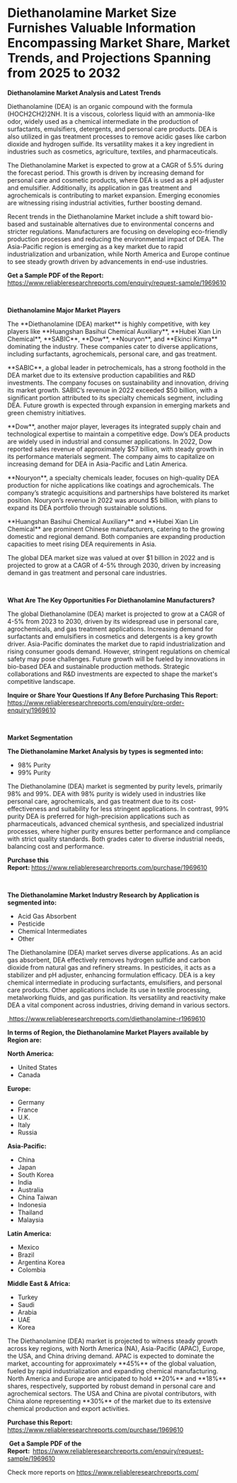 <p><h1>Diethanolamine Market Size Furnishes Valuable Information Encompassing Market Share, Market Trends, and Projections Spanning from 2025 to 2032</h1></p><p><strong>Diethanolamine Market Analysis and Latest Trends</strong></p>
<p><p>Diethanolamine (DEA) is an organic compound with the formula (HOCH2CH2)2NH. It is a viscous, colorless liquid with an ammonia-like odor, widely used as a chemical intermediate in the production of surfactants, emulsifiers, detergents, and personal care products. DEA is also utilized in gas treatment processes to remove acidic gases like carbon dioxide and hydrogen sulfide. Its versatility makes it a key ingredient in industries such as cosmetics, agriculture, textiles, and pharmaceuticals.</p><p>The Diethanolamine Market is expected to grow at a CAGR of 5.5% during the forecast period. This growth is driven by increasing demand for personal care and cosmetic products, where DEA is used as a pH adjuster and emulsifier. Additionally, its application in gas treatment and agrochemicals is contributing to market expansion. Emerging economies are witnessing rising industrial activities, further boosting demand.</p><p>Recent trends in the Diethanolamine Market include a shift toward bio-based and sustainable alternatives due to environmental concerns and stricter regulations. Manufacturers are focusing on developing eco-friendly production processes and reducing the environmental impact of DEA. The Asia-Pacific region is emerging as a key market due to rapid industrialization and urbanization, while North America and Europe continue to see steady growth driven by advancements in end-use industries.</p></p>
<p><strong>Get a Sample PDF of the Report:&nbsp;</strong> <a href="https://www.reliableresearchreports.com/enquiry/request-sample/1969610?utm_campaign=9&utm_medium=2&utm_source=Github&utm_content=ia&utm_term=30012025&utm_id=diethanolamine">https://www.reliableresearchreports.com/enquiry/request-sample/1969610</a></p>
<p>&nbsp;</p>
<p><strong>Diethanolamine Major Market Players</strong></p>
<p><p>The **Diethanolamine (DEA) market** is highly competitive, with key players like **Huangshan Basihui Chemical Auxiliary**, **Hubei Xian Lin Chemical**, **SABIC**, **Dow**, **Nouryon**, and **Ekinci Kimya** dominating the industry. These companies cater to diverse applications, including surfactants, agrochemicals, personal care, and gas treatment.</p><p>**SABIC**, a global leader in petrochemicals, has a strong foothold in the DEA market due to its extensive production capabilities and R&D investments. The company focuses on sustainability and innovation, driving its market growth. SABIC’s revenue in 2022 exceeded $50 billion, with a significant portion attributed to its specialty chemicals segment, including DEA. Future growth is expected through expansion in emerging markets and green chemistry initiatives.</p><p>**Dow**, another major player, leverages its integrated supply chain and technological expertise to maintain a competitive edge. Dow’s DEA products are widely used in industrial and consumer applications. In 2022, Dow reported sales revenue of approximately $57 billion, with steady growth in its performance materials segment. The company aims to capitalize on increasing demand for DEA in Asia-Pacific and Latin America.</p><p>**Nouryon**, a specialty chemicals leader, focuses on high-quality DEA production for niche applications like coatings and agrochemicals. The company’s strategic acquisitions and partnerships have bolstered its market position. Nouryon’s revenue in 2022 was around $5 billion, with plans to expand its DEA portfolio through sustainable solutions.</p><p>**Huangshan Basihui Chemical Auxiliary** and **Hubei Xian Lin Chemical** are prominent Chinese manufacturers, catering to the growing domestic and regional demand. Both companies are expanding production capacities to meet rising DEA requirements in Asia.</p><p>The global DEA market size was valued at over $1 billion in 2022 and is projected to grow at a CAGR of 4-5% through 2030, driven by increasing demand in gas treatment and personal care industries.</p></p>
<p>&nbsp;</p>
<p><strong>What Are The Key Opportunities For Diethanolamine Manufacturers?</strong></p>
<p><p>The global Diethanolamine (DEA) market is projected to grow at a CAGR of 4-5% from 2023 to 2030, driven by its widespread use in personal care, agrochemicals, and gas treatment applications. Increasing demand for surfactants and emulsifiers in cosmetics and detergents is a key growth driver. Asia-Pacific dominates the market due to rapid industrialization and rising consumer goods demand. However, stringent regulations on chemical safety may pose challenges. Future growth will be fueled by innovations in bio-based DEA and sustainable production methods. Strategic collaborations and R&D investments are expected to shape the market's competitive landscape.</p></p>
<p><strong>Inquire or Share Your Questions If Any Before Purchasing This Report:</strong> <a href="https://www.reliableresearchreports.com/enquiry/pre-order-enquiry/1969610?utm_campaign=9&utm_medium=2&utm_source=Github&utm_content=ia&utm_term=30012025&utm_id=diethanolamine">https://www.reliableresearchreports.com/enquiry/pre-order-enquiry/1969610</a></p>
<p>&nbsp;</p>
<p><strong>Market Segmentation</strong></p>
<p><strong>The Diethanolamine Market Analysis by types is segmented into:</strong></p>
<p><ul><li>98% Purity</li><li>99% Purity</li></ul></p>
<p><p>The Diethanolamine (DEA) market is segmented by purity levels, primarily 98% and 99%. DEA with 98% purity is widely used in industries like personal care, agrochemicals, and gas treatment due to its cost-effectiveness and suitability for less stringent applications. In contrast, 99% purity DEA is preferred for high-precision applications such as pharmaceuticals, advanced chemical synthesis, and specialized industrial processes, where higher purity ensures better performance and compliance with strict quality standards. Both grades cater to diverse industrial needs, balancing cost and performance.</p></p>
<p><strong>Purchase this Report:&nbsp;</strong><a href="https://www.reliableresearchreports.com/purchase/1969610?utm_campaign=9&utm_medium=2&utm_source=Github&utm_content=ia&utm_term=30012025&utm_id=diethanolamine">https://www.reliableresearchreports.com/purchase/1969610</a></p>
<p>&nbsp;</p>
<p><strong>The Diethanolamine Market Industry Research by Application is segmented into:</strong></p>
<p><ul><li>Acid Gas Absorbent</li><li>Pesticide</li><li>Chemical Intermediates</li><li>Other</li></ul></p>
<p><p>The Diethanolamine (DEA) market serves diverse applications. As an acid gas absorbent, DEA effectively removes hydrogen sulfide and carbon dioxide from natural gas and refinery streams. In pesticides, it acts as a stabilizer and pH adjuster, enhancing formulation efficacy. DEA is a key chemical intermediate in producing surfactants, emulsifiers, and personal care products. Other applications include its use in textile processing, metalworking fluids, and gas purification. Its versatility and reactivity make DEA a vital component across industries, driving demand in various sectors.</p></p>
<p><a href="https://www.reliableresearchreports.com/diethanolamine-r1969610?utm_campaign=9&utm_medium=2&utm_source=Github&utm_content=ia&utm_term=30012025&utm_id=diethanolamine">&nbsp;https://www.reliableresearchreports.com/diethanolamine-r1969610</a></p>
<p><strong>In terms of Region, the Diethanolamine Market Players available by Region are:</strong></p>
<p>
    <p> <strong> North America: </strong>
        <ul>
            <li>United States</li>
            <li>Canada</li>
        </ul>
        </p> 
    <p> <strong> Europe: </strong>
        <ul>
            <li>Germany</li>
            <li>France</li>
            <li>U.K.</li>
            <li>Italy</li>
            <li>Russia</li>
        </ul>
        </p> 
    <p> <strong> Asia-Pacific: </strong>
        <ul>
            <li>China</li>
            <li>Japan</li>
            <li>South Korea</li>
            <li>India</li>
            <li>Australia</li>
            <li>China Taiwan</li>
            <li>Indonesia</li>
            <li>Thailand</li>
            <li>Malaysia</li>
        </ul>
        </p> 
    <p> <strong> Latin America: </strong>
        <ul>
            <li>Mexico</li>
            <li>Brazil</li>
            <li>Argentina Korea</li>
            <li>Colombia</li>
        </ul>
        </p> 
    <p> <strong> Middle East & Africa: </strong>
        <ul>
            <li>Turkey</li>
            <li>Saudi</li>
            <li>Arabia</li>
            <li>UAE</li>
            <li>Korea</li>
        </ul>
    </p>
    </p>
<p><p>The Diethanolamine (DEA) market is projected to witness steady growth across key regions, with North America (NA), Asia-Pacific (APAC), Europe, the USA, and China driving demand. APAC is expected to dominate the market, accounting for approximately **45%** of the global valuation, fueled by rapid industrialization and expanding chemical manufacturing. North America and Europe are anticipated to hold **20%** and **18%** shares, respectively, supported by robust demand in personal care and agrochemical sectors. The USA and China are pivotal contributors, with China alone representing **30%** of the market due to its extensive chemical production and export activities.</p></p>
<p><strong>Purchase this Report: </strong><a href="https://www.reliableresearchreports.com/purchase/1969610?utm_campaign=9&utm_medium=2&utm_source=Github&utm_content=ia&utm_term=30012025&utm_id=diethanolamine">https://www.reliableresearchreports.com/purchase/1969610</a></p>
<p>&nbsp;<strong>Get a Sample PDF of the Report:&nbsp;&nbsp;</strong><a href="https://www.reliableresearchreports.com/enquiry/request-sample/1969610?utm_campaign=9&utm_medium=2&utm_source=Github&utm_content=ia&utm_term=30012025&utm_id=diethanolamine">https://www.reliableresearchreports.com/enquiry/request-sample/1969610</a></p>
<p><strong></strong></p>
<p>Check more reports on <a href="https://www.reliableresearchreports.com/?utm_campaign=9&utm_medium=2&utm_source=Github&utm_content=ia&utm_term=30012025&utm_id=diethanolamine">https://www.reliableresearchreports.com/</a></p>